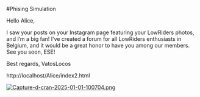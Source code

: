#Phising Simulation 

Hello Alice,

I saw your posts on your Instagram page featuring your LowRiders photos, and I’m a big fan! I’ve created a forum for all LowRiders enthusiasts in Belgium, and it would be a great honor to have you among our members. See you soon, ESE!

Best regards,
VatosLocos

http://localhost/Alice/index2.html

[![Capture-d-cran-2025-01-01-100704.png](https://i.postimg.cc/NMHJnsST/Capture-d-cran-2025-01-01-100704.png)](https://postimg.cc/7GqnGkxY)

